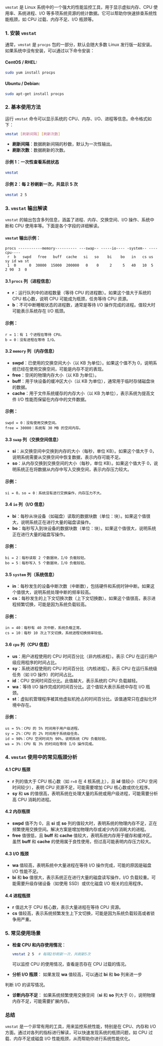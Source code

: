 `vmstat` 是 Linux 系统中的一个强大的性能监控工具，用于显示虚拟内存、CPU 使用率、系统进程、I/O 等多项系统资源的统计数据。它可以帮助你快速排查系统性能瓶颈，如 CPU 过载、内存不足、I/O 瓶颈等。

### 1. **安装 `vmstat`**

通常，`vmstat` 是 `procps` 包的一部分，默认会随大多数 Linux 发行版一起安装。如果系统中没有安装，可以通过以下命令安装：

#### CentOS / RHEL:
```bash
sudo yum install procps
```

#### Ubuntu / Debian:
```bash
sudo apt-get install procps
```

### 2. **基本使用方法**

运行 `vmstat` 命令可以显示系统的 CPU、内存、I/O、进程等信息。命令格式如下：
```bash
vmstat [刷新间隔] [刷新次数]
```

- **刷新间隔**：数据刷新间隔的秒数，默认为一次性输出。
- **刷新次数**：数据刷新的次数。

#### 示例 1：一次性查看系统状态
```bash
vmstat
```

#### 示例 2：每 2 秒刷新一次，共显示 5 次
```bash
vmstat 2 5
```

### 3. **`vmstat` 输出解读**

`vmstat` 的输出包含多列信息，涵盖了进程、内存、交换空间、I/O 操作、系统中断和 CPU 使用率等。下面是各个字段的详细解读。

#### `vmstat` 输出示例：
```
procs -----------memory---------- ---swap-- -----io---- -system-- ----cpu----
 r  b   swpd   free   buff  cache   si   so    bi    bo   in   cs us sy id wa st
 1  0      0  30000  15000  200000   0    0     2     5   40   10  5  2 90  3  0
```

#### 3.1 **`procs` 列（进程信息）**

- **r**：运行队列中的进程数量（等待 CPU 的进程数）。如果这个值大于系统的 CPU 核心数，说明 CPU 可能成为瓶颈，任务等待 CPU 资源。
- **b**：不可中断睡眠状态的进程数，通常是等待 I/O 操作完成的进程。值较大时可能表示系统存在 I/O 瓶颈。

#### 示例：
```
r = 1：有 1 个进程在等待 CPU。
b = 0：没有进程在等待 I/O。
```

#### 3.2 **`memory` 列（内存信息）**

- **swpd**：已使用的交换空间大小（以 KB 为单位）。如果这个值不为 0，说明系统已经在使用交换空间，可能是内存不足的表现。
- **free**：空闲的物理内存大小（以 KB 为单位）。
- **buff**：用于块设备的缓冲区大小（以 KB 为单位），通常用于临时存储磁盘块的数据。
- **cache**：用于文件系统缓存的内存大小（以 KB 为单位），表示系统为提高文件 I/O 性能而保留在内存中的文件数据。

#### 示例：
```
swpd = 0：没有使用交换空间。
free = 30000：系统有 30 MB 的空闲内存。
```

#### 3.3 **`swap` 列（交换空间信息）**

- **si**：从交换空间中交换到内存的大小（每秒，单位 KB）。如果这个值大于 0，说明系统需要从交换空间中恢复数据，表示内存可能不足。
- **so**：从内存交换到交换空间的大小（每秒，单位 KB）。如果这个值大于 0，说明系统正在将数据从内存中写入交换空间，表示内存压力较大。

#### 示例：
```
si = 0，so = 0：系统没有进行交换操作，内存压力不大。
```

#### 3.4 **`io` 列（I/O 信息）**

- **bi**：每秒从块设备（如磁盘）读取的数据块数（单位：块）。如果这个值很大，说明系统正在进行大量的磁盘读操作。
- **bo**：每秒写入到块设备的数据块数（单位：块）。如果这个值很大，说明系统正在进行大量的磁盘写操作。

#### 示例：
```
bi = 2：每秒读取 2 个数据块，I/O 负载较轻。
bo = 5：每秒写入 5 个数据块，I/O 负载较轻。
```

#### 3.5 **`system` 列（系统信息）**

- **in**：每秒发生的设备中断次数（中断数），包括硬件和系统时钟中断。如果这个值很大，说明系统处理中断的频率较高。
- **cs**：每秒发生的上下文切换次数（上下文切换数）。如果这个值很高，表示进程频繁切换，可能是因为系统负载较高。

#### 示例：
```
in = 40：每秒有 40 次中断，系统负载正常。
cs = 10：每秒 10 次上下文切换，系统进程切换频率较低。
```

#### 3.6 **`cpu` 列（CPU 信息）**

- **us**：用户进程使用的 CPU 时间百分比（非内核进程）。表示 CPU 在运行用户级应用程序的时间占比。
- **sy**：系统进程使用的 CPU 时间百分比（内核进程）。表示 CPU 在运行系统级任务（如 I/O 操作）的时间占比。
- **id**：CPU 空闲时间百分比。此值越大，表示系统的 CPU 负载越轻。
- **wa**：等待 I/O 操作完成的时间百分比。这个值较大表示系统中存在 I/O 瓶颈。
- **st**：虚拟机管理程序被其他虚拟机抢占的时间百分比。该值通常只在虚拟化环境中存在。

#### 示例：
```
us = 5%：CPU 的 5% 时间用于用户级进程。
sy = 2%：CPU 的 2% 时间用于系统级任务。
id = 90%：CPU 空闲时间为 90%，说明系统 CPU 负载较轻。
wa = 3%：CPU 有 3% 的时间在等待 I/O 操作完成。
```

### 4. **`vmstat` 使用中的常见瓶颈分析**

#### 4.1 CPU 瓶颈
- **r** 列的值大于 CPU 核心数（如 `r=8` 在 4 核系统上），且 **id** 值较小（CPU 空闲时间较少），表明 CPU 资源不足，可能需要增加 CPU 核心数或优化程序。
- **sy** 和 **us** 的值很高，表明系统在处理大量的系统或用户级进程，可能需要分析高 CPU 消耗的进程。

#### 4.2 内存瓶颈
- **swpd** 值不为 0，且 **si** 或 **so** 列的值较大时，表明系统的物理内存不足，正在频繁使用交换空间。解决方案是增加物理内存或减少内存消耗大的进程。
- **free** 值很低，且 **buff** 和 **cache** 值较大，表明系统内存用于缓存和缓冲区。虽然 **buff** 和 **cache** 的使用属于良性使用，但过高可能表明内存压力较大。

#### 4.3 I/O 瓶颈
- **wa** 值较高，表明系统中大量进程在等待 I/O 操作完成，可能的原因是磁盘 I/O 性能不足。
- **bi** 和 **bo** 值很大，表示系统正在进行大量的磁盘读写操作，I/O 负载较重。可能需要升级存储设备（如使用 SSD）或优化磁盘 I/O 相关的应用程序。

#### 4.4 进程瓶颈
- **r** 值远大于 CPU 核心数，表示大量进程在等待 CPU 资源。
- **cs** 值较高，表示系统频繁发生上下文切换，可能是因为系统负载较高或者锁争用严重。

### 5. **常见使用场景**

- **检查 CPU 和内存使用情况**：
  ```bash
  vmstat 2 5  # 每隔2秒刷新一次，共刷新5次
  ```
  可以监控 CPU 的使用情况，查看是否存在 CPU 过载的情况。

- **分析 I/O 瓶颈**：
  如果发现 **wa** 值较高，可以通过 **bi** 和 **bo** 列来进一步

判断 I/O 的读写情况。

- **诊断内存不足**：
  如果系统频繁使用交换空间（**si** 和 **so** 列大于 0），说明物理内存不足，可能需要扩展内存。

### 总结

`vmstat` 是一个非常有用的工具，用来监控系统性能，特别是在 CPU、内存和 I/O 方面。通过对各列的指标进行解读，可以快速发现系统的瓶颈问题，如 CPU 过载、内存不足或磁盘 I/O 性能瓶颈，从而帮助你进行系统性能优化。